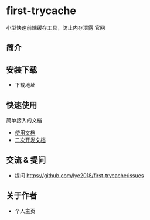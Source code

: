 # first-trycache

小型快速前端缓存工具，防止内存泄露
官网 
## 简介

## 安装下载

- 下载地址 

## 快速使用

简单接入的文档

- [使用文档](./doc/use/README.md)
- [二次开发文档](./doc/dev/README.md)

## 交流 & 提问

- 提问 https://github.com/lye2018/first-trycache/issues

## 关于作者

- 个人主页 